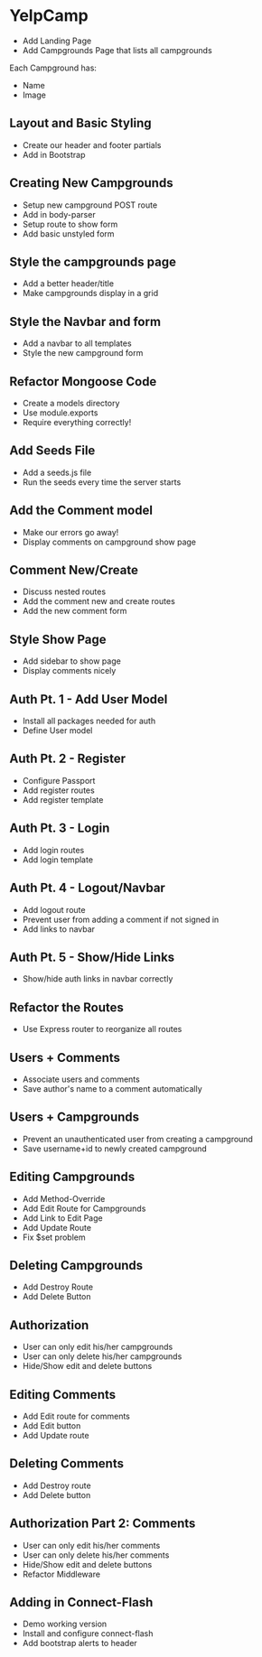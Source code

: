 # YelpCamp

* Add Landing Page
* Add Campgrounds Page that lists all campgrounds

Each Campground has:

* Name
* Image

## Layout and Basic Styling

* Create our header and footer partials
* Add in Bootstrap

## Creating New Campgrounds

* Setup new campground POST route
* Add in body-parser
* Setup route to show form
* Add basic unstyled form

## Style the campgrounds page

* Add a better header/title
* Make campgrounds display in a grid

## Style the Navbar and form

* Add a navbar to all templates
* Style the new campground form

## Refactor Mongoose Code

* Create a models directory
* Use module.exports
* Require everything correctly!

## Add Seeds File

* Add a seeds.js file
* Run the seeds every time the server starts

## Add the Comment model

* Make our errors go away!
* Display comments on campground show page

## Comment New/Create

* Discuss nested routes
* Add the comment new and create routes
* Add the new comment form

## Style Show Page

* Add sidebar to show page
* Display comments nicely

## Auth Pt. 1 - Add User Model

* Install all packages needed for auth
* Define User model

## Auth Pt. 2 - Register

* Configure Passport
* Add register routes
* Add register template

## Auth Pt. 3 - Login

* Add login routes
* Add login template

## Auth Pt. 4 - Logout/Navbar

* Add logout route
* Prevent user from adding a comment if not signed in
* Add links to navbar

## Auth Pt. 5 - Show/Hide Links

* Show/hide auth links in navbar correctly

## Refactor the Routes

* Use Express router to reorganize all routes

## Users + Comments

* Associate users and comments
* Save author's name to a comment automatically

## Users + Campgrounds

* Prevent an unauthenticated user from creating a campground
* Save username+id to newly created campground

## Editing Campgrounds

* Add Method-Override
* Add Edit Route for Campgrounds
* Add Link to Edit Page
* Add Update Route
* Fix $set problem

## Deleting Campgrounds

* Add Destroy Route
* Add Delete Button

## Authorization

* User can only edit his/her campgrounds
* User can only delete his/her campgrounds
* Hide/Show edit and delete buttons

## Editing Comments

* Add Edit route for comments
* Add Edit button
* Add Update route

## Deleting Comments

* Add Destroy route
* Add Delete button

## Authorization Part 2: Comments

* User can only edit his/her comments
* User can only delete his/her comments
* Hide/Show edit and delete buttons
* Refactor Middleware

## Adding in Connect-Flash

* Demo working version
* Install and configure connect-flash
* Add bootstrap alerts to header